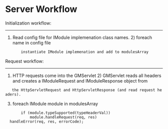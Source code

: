 Server Workflow
===============

Initialization workflow:

------------------------------------------------------------------------

1) Read config file for IModule implemenation class names. 2) foreach name in config file

`       instantiate IModule implemenation and add to modulesArray`

Request workflow:

------------------------------------------------------------------------

1) HTTP requests come into the GMServlet 2) GMServlet reads all headers and creates a IModuleRequest and IModuleResponse object from

`   the HttpServletRequest and HttpServletResponse (and read request headers).`

3) foreach IModule module in modulesArray

`       if (module.typeSupported(typeHeaderVal))`
`           module.handleRequest(req, res)`
`  handleError(req, res, errorCode);`
